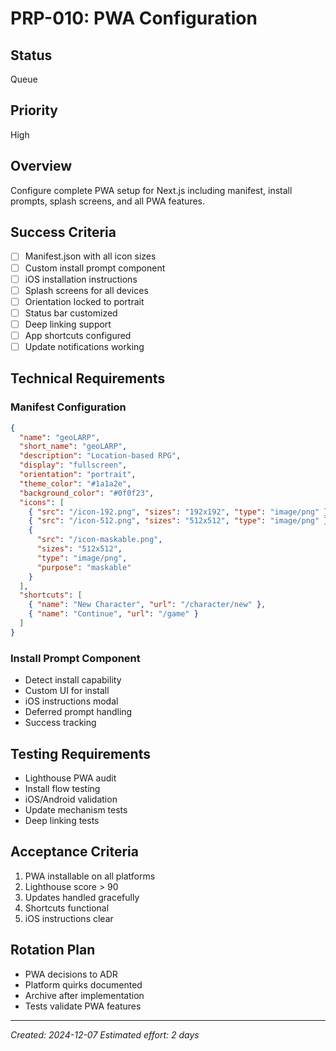 # PRP-010: PWA Configuration

## Status

Queue

## Priority

High

## Overview

Configure complete PWA setup for Next.js including manifest, install prompts, splash screens, and all PWA features.

## Success Criteria

- [ ] Manifest.json with all icon sizes
- [ ] Custom install prompt component
- [ ] iOS installation instructions
- [ ] Splash screens for all devices
- [ ] Orientation locked to portrait
- [ ] Status bar customized
- [ ] Deep linking support
- [ ] App shortcuts configured
- [ ] Update notifications working

## Technical Requirements

### Manifest Configuration

```json
{
  "name": "geoLARP",
  "short_name": "geoLARP",
  "description": "Location-based RPG",
  "display": "fullscreen",
  "orientation": "portrait",
  "theme_color": "#1a1a2e",
  "background_color": "#0f0f23",
  "icons": [
    { "src": "/icon-192.png", "sizes": "192x192", "type": "image/png" },
    { "src": "/icon-512.png", "sizes": "512x512", "type": "image/png" },
    {
      "src": "/icon-maskable.png",
      "sizes": "512x512",
      "type": "image/png",
      "purpose": "maskable"
    }
  ],
  "shortcuts": [
    { "name": "New Character", "url": "/character/new" },
    { "name": "Continue", "url": "/game" }
  ]
}
```

### Install Prompt Component

- Detect install capability
- Custom UI for install
- iOS instructions modal
- Deferred prompt handling
- Success tracking

## Testing Requirements

- Lighthouse PWA audit
- Install flow testing
- iOS/Android validation
- Update mechanism tests
- Deep linking tests

## Acceptance Criteria

1. PWA installable on all platforms
2. Lighthouse score > 90
3. Updates handled gracefully
4. Shortcuts functional
5. iOS instructions clear

## Rotation Plan

- PWA decisions to ADR
- Platform quirks documented
- Archive after implementation
- Tests validate PWA features

---

_Created: 2024-12-07_
_Estimated effort: 2 days_
